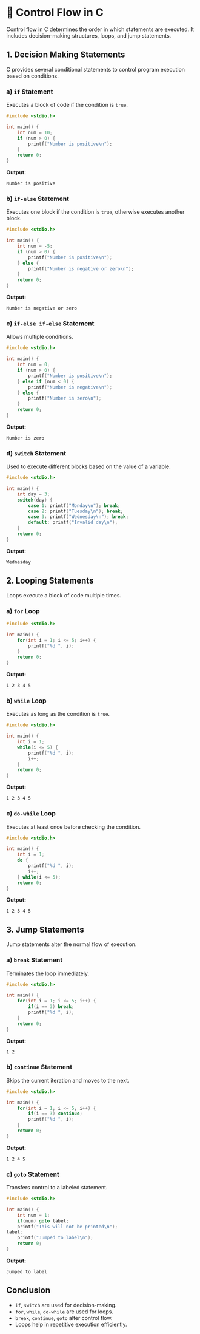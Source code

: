 # 📌 Control Flow in C

Control flow in C determines the order in which statements are executed. It includes decision-making structures, loops, and jump statements.

## 1. Decision Making Statements
C provides several conditional statements to control program execution based on conditions.

### a) `if` Statement
Executes a block of code if the condition is `true`.
```c
#include <stdio.h>

int main() {
    int num = 10;
    if (num > 0) {
        printf("Number is positive\n");
    }
    return 0;
}
```
**Output:**
```
Number is positive
```

### b) `if-else` Statement
Executes one block if the condition is `true`, otherwise executes another block.
```c
#include <stdio.h>

int main() {
    int num = -5;
    if (num > 0) {
        printf("Number is positive\n");
    } else {
        printf("Number is negative or zero\n");
    }
    return 0;
}
```
**Output:**
```
Number is negative or zero
```

### c) `if-else if-else` Statement
Allows multiple conditions.
```c
#include <stdio.h>

int main() {
    int num = 0;
    if (num > 0) {
        printf("Number is positive\n");
    } else if (num < 0) {
        printf("Number is negative\n");
    } else {
        printf("Number is zero\n");
    }
    return 0;
}
```
**Output:**
```
Number is zero
```

### d) `switch` Statement
Used to execute different blocks based on the value of a variable.
```c
#include <stdio.h>

int main() {
    int day = 3;
    switch(day) {
        case 1: printf("Monday\n"); break;
        case 2: printf("Tuesday\n"); break;
        case 3: printf("Wednesday\n"); break;
        default: printf("Invalid day\n");
    }
    return 0;
}
```
**Output:**
```
Wednesday
```

## 2. Looping Statements
Loops execute a block of code multiple times.

### a) `for` Loop
```c
#include <stdio.h>

int main() {
    for(int i = 1; i <= 5; i++) {
        printf("%d ", i);
    }
    return 0;
}
```
**Output:**
```
1 2 3 4 5
```

### b) `while` Loop
Executes as long as the condition is `true`.
```c
#include <stdio.h>

int main() {
    int i = 1;
    while(i <= 5) {
        printf("%d ", i);
        i++;
    }
    return 0;
}
```
**Output:**
```
1 2 3 4 5
```

### c) `do-while` Loop
Executes at least once before checking the condition.
```c
#include <stdio.h>

int main() {
    int i = 1;
    do {
        printf("%d ", i);
        i++;
    } while(i <= 5);
    return 0;
}
```
**Output:**
```
1 2 3 4 5
```

## 3. Jump Statements
Jump statements alter the normal flow of execution.

### a) `break` Statement
Terminates the loop immediately.
```c
#include <stdio.h>

int main() {
    for(int i = 1; i <= 5; i++) {
        if(i == 3) break;
        printf("%d ", i);
    }
    return 0;
}
```
**Output:**
```
1 2
```

### b) `continue` Statement
Skips the current iteration and moves to the next.
```c
#include <stdio.h>

int main() {
    for(int i = 1; i <= 5; i++) {
        if(i == 3) continue;
        printf("%d ", i);
    }
    return 0;
}
```
**Output:**
```
1 2 4 5
```

### c) `goto` Statement
Transfers control to a labeled statement.
```c
#include <stdio.h>

int main() {
    int num = 1;
    if(num) goto label;
    printf("This will not be printed\n");
label:
    printf("Jumped to label\n");
    return 0;
}
```
**Output:**
```
Jumped to label
```

## Conclusion
- `if`, `switch` are used for decision-making.
- `for`, `while`, `do-while` are used for loops.
- `break`, `continue`, `goto` alter control flow.
- Loops help in repetitive execution efficiently.
